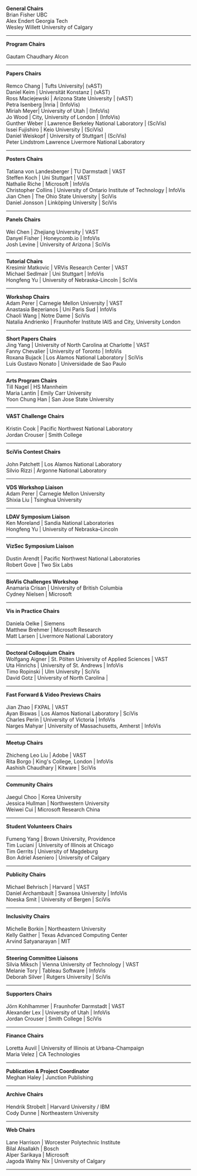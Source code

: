 
**General Chairs**
<br>
Brian Fisher		UBC
<br>
Alex Endert		Georgia Tech
<br>
Wesley Willett		University of Calgary

<hr/>

**Program Chairs**	
<br>
Gautam Chaudhary	Alcon
<hr/>

**Papers Chairs**	
<br>
Remco Chang |	Tufts University|  (vAST)
<br>
Daniel Keim	| Universität Konstanz | (vAST)
<br>
Ross Maciejewski | Arizona State University | (vAST)
<br>
Petra Isenberg	|Inria | (InfoVis)
<br>
Miriah Meyer| University of Utah | (InfoVis)
<br>
Jo Wood	| City, University of London | (InfoVis)
<br>
Gunther Weber	| Lawrence Berkeley National Laboratory | (SciVis)
<br>
Issei Fujishiro	| Keio University | (SciVis)
<br>
Daniel Weiskopf |	University of Stuttgart | (SciVis)
<br>
Peter Lindstrom	Lawrence Livermore National Laboratory

<hr/>

**Posters Chairs**	
<br>
Tatiana von Landesberger	|	TU Darmstadt	|	VAST
<br>
Steffen Koch	|	Uni Stuttgart	|	VAST
<br>
Nathalie Riche	|	Microsoft	|	InfoVis
<br>
Christopher Collins	|	University of Ontario Institute of Technology	|	InfoVis
<br>
Jian Chen	|	The Ohio State University	|	SciVis
<br>
Daniel Jonsson	|	Linköping University	|	SciVis

<hr/>

**Panels Chairs**	
<br>
Wei Chen	|	Zhejiang University	|	VAST
<br>
Danyel Fisher	|	Honeycomb.io	|	InfoVis
<br>
Josh Levine	|	University of Arizona	|	SciVis
<hr/>

**Tutorial Chairs**	
<br>
Kresimir Matkovic	|	VRVis Research Center	|	VAST
<br>
Michael Sedlmair	|	Uni Stuttgart	|	InfoVis
<br>
Hongfeng Yu	|	University of Nebraska-Lincoln	|	SciVis
<hr/>

**Workshop Chairs**	
<br>
Adam Perer	|	Carnegie Mellon University	|	VAST
<br>
Anastasia Bezerianos	|	Uni Paris Sud	|	InfoVis
<br>
Chaoli Wang	|	Notre Dame	|	SciVis
<br>
Natalia Andrienko	|	Fraunhofer Institute IAIS and City, University London	
<hr/>

**Short Papers Chairs**	
<br>
Jing Yang	|	University of North Carolina at Charlotte	|	VAST
<br>
Fanny Chevalier	|	University of Toronto	|	InfoVis
<br>
Roxana Bujack	|	Los Alamos National Laboratory	|	SciVis
<br>
Luis Gustavo Nonato	|	Universidade de Sao Paulo	
<hr/>

**Arts Program Chairs**	
<br>
Till Nagel	|	HS Mannheim
<br>
Maria Lantin	|	Emily Carr University
<br>
Yoon Chung Han	|	San Jose State University
<hr/>

**VAST Challenge Chairs**	
<br>
Kristin Cook	|	Pacific Northwest National Laboratory
<br>
Jordan Crouser	|	Smith College
<hr/>

**SciVis Contest Chairs**	
<br>
John Patchett	|	Los Alamos National Laboratory
<br>
Silvio Rizzi	|	Argonne National Laboratory

<hr/>

**VDS Workshop Liaison**
<br>
Adam Perer	|	Carnegie Mellon University
<br>
Shixia Liu	|	Tsinghua University
<hr/>

**LDAV Symposium Liaison**
<br>
Ken Moreland	|	Sandia National Laboratories
<br>
Hongfeng Yu	|	University of Nebraska–Lincoln
<hr/>

**VizSec Symposium Liaison**	
<br>
Dustin Arendt	|	Pacific Northwest National Laboratories
<br>
Robert Gove	|	Two Six Labs
<hr/>

**BioVis Challenges Workshop**
<br>
Anamaria Crisan	|	University of British Columbia
<br>
Cydney Nielsen	|	Microsoft
<hr/>


**Vis in Practice Chairs**	
<br>
Daniela Oelke	|	Siemens
<br>
Matthew Brehmer	|	Microsoft Research
<br>
Matt Larsen	|	Livermore National Laboratory
<hr/>

**Doctoral Colloquium Chairs**
<br>
Wolfgang Aigner	|	St. Pölten University of Applied Sciences	|	VAST
<br>
Uta Hinrichs	|	University of St. Andrews	|	InfoVis
<br>
Timo Ropinski	|	Ulm University	|	SciVis
<br>
David Gotz	|	University of North Carolina	|	
<hr/>

**Fast Forward & Video Previews Chairs**	
<br>
Jian Zhao	|	FXPAL	|	VAST
<br>
Ayan Biswas	|	Los Alamos National Laboratory	|	SciVis
<br>
Charles Perin	|	University of Victoria	|	InfoVis
<br>
Narges Mahyar	|	University of Massachusetts, Amherst	|	InfoVis

<hr/>

**Meetup Chairs**	
<br>
Zhicheng Leo Liu	|	Adobe	|	VAST
<br>
Rita Borgo	|	King's College, London	|	InfoVis
<br>
Aashish Chaudhary	|	Kitware	|	SciVis
<hr/>


**Community Chairs**	
<br>
Jaegul Choo	|	Korea University
<br>
Jessica Hullman	|	Northwestern University
<br>
Weiwei Cui	|	Microsoft Research China
<hr/>

**Student Volunteers Chairs**	
<br>
Fumeng Yang	|	Brown University, Providence
<br>
Tim Luciani	|	University of Illinois at Chicago
<br>
Tim Gerrits	|	University of Magdeburg
<br>
Bon Adriel Aseniero	|	University of Calgary
<hr/>

**Publicity Chairs**	
<br>
Michael Behrisch	|	Harvard	|	VAST
<br>
Daniel Archambault	|	Swansea University	|	InfoVis
<br>
Noeska Smit	|	University of Bergen	|	SciVis
<hr/>

**Inclusivity Chairs**	
<br>
Michelle Borkin	|	Northeastern University
<br>
Kelly Gaither	|	Texas Advanced Computing Center
<br>
Arvind Satyanarayan	|	MIT
<hr/>

**Steering Committee Liaisons**	
<br>
Silvia Miksch	|	Vienna University of Technology	|	VAST
<br>
Melanie Tory	|	Tableau Software	|	InfoVis
<br>
Deborah Silver	|	Rutgers University	|	SciVis
<hr/>

**Supporters Chairs**	
<br>
Jörn Kohlhammer	|	Fraunhofer Darmstadt	|	VAST
<br>
Alexander Lex	|	University of Utah	|	InfoVis
<br>
Jordan Crouser	|	Smith College	|	SciVis

<hr/>

**Finance Chairs**	
<br>
Loretta Auvil	|	University of Illinois at Urbana-Champaign
<br>
Maria Velez	|	CA Technologies
<hr/>

**Publication & Project Coordinator**
<br>
Meghan Haley |	Junction Publishing

<hr/>

**Archive Chairs**	
<br>
Hendrik Strobelt	|	Harvard University / IBM
<br>
Cody Dunne	|	Northeastern University

<hr/>

**Web Chairs**	
<br>
Lane Harrison	|	Worcester Polytechnic Institute
<br>
Bilal Alsallakh	|	Bosch
<br>
Alper Sarikaya	|	Microsoft
<br>
Jagoda Walny Nix	|	University of Calgary
<hr/>
